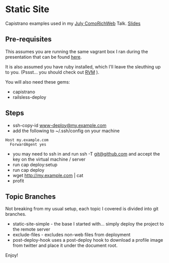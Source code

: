 # Static Site

Capistrano examples used in my [July ComoRichWeb](http://comorichweb.posterous.com/july-2012-capistrano-and-sinatra) Talk. [Slides](http://portal.sliderocket.com/BKDDH/My-Presentation-2)


## Pre-requisites
This assumes you are running the same vagrant box I ran during the presentation that can be found [here](https://github.com/CoMoRichWebGroup/vagrant-mini-box).

It is also assumed you have ruby installed, which I'll leave the sleuthing up to you. (Pssst... you should check out [RVM](http://rvm.io) ).

You will also need these gems:

* capistrano
* railsless-deploy


## Steps
* ssh-copy-id www-deploy@my.example.com
* add the following to ~/.ssh/config on your machine

```ssh
Host my.example.com
  ForwardAgent yes

```

* you may need to ssh in and run ssh -T git@github.com and accept the
  key on the virtual machine / server
* run cap deploy:setup
* run cap deploy
* wget http://my.example.com | cat
* profit


## Topic Branches
Not breaking from my usual setup, each topic I covered is divided into git branches. 

* static-site-simple - the base I started with... simply deploy the project to the remote server
* exclude-files - excludes non-web files from deployment
* post-deploy-hook uses a post-deploy hook to download a profile image from twitter and place it under the document root.


Enjoy!